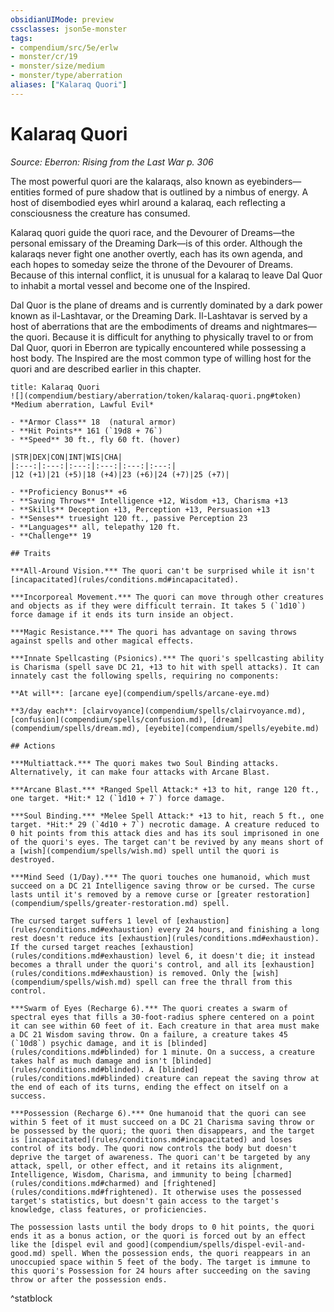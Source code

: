 ```yaml
---
obsidianUIMode: preview
cssclasses: json5e-monster
tags:
- compendium/src/5e/erlw
- monster/cr/19
- monster/size/medium
- monster/type/aberration
aliases: ["Kalaraq Quori"]
---
```

# Kalaraq Quori
*Source: Eberron: Rising from the Last War p. 306*  

The most powerful quori are the kalaraqs, also known as eyebinders—entities formed of pure shadow that is outlined by a nimbus of energy. A host of disembodied eyes whirl around a kalaraq, each reflecting a consciousness the creature has consumed.

Kalaraq quori guide the quori race, and the Devourer of Dreams—the personal emissary of the Dreaming Dark—is of this order. Although the kalaraqs never fight one another overtly, each has its own agenda, and each hopes to someday seize the throne of the Devourer of Dreams. Because of this internal conflict, it is unusual for a kalaraq to leave Dal Quor to inhabit a mortal vessel and become one of the Inspired.

Dal Quor is the plane of dreams and is currently dominated by a dark power known as il-Lashtavar, or the Dreaming Dark. Il-Lashtavar is served by a host of aberrations that are the embodiments of dreams and nightmares—the quori. Because it is difficult for anything to physically travel to or from Dal Quor, quori in Eberron are typically encountered while possessing a host body. The Inspired are the most common type of willing host for the quori and are described earlier in this chapter.

```ad-statblock
title: Kalaraq Quori
![](compendium/bestiary/aberration/token/kalaraq-quori.png#token)
*Medium aberration, Lawful Evil*

- **Armor Class** 18  (natural armor)
- **Hit Points** 161 (`19d8 + 76`)
- **Speed** 30 ft., fly 60 ft. (hover)

|STR|DEX|CON|INT|WIS|CHA|
|:---:|:---:|:---:|:---:|:---:|:---:|
|12 (+1)|21 (+5)|18 (+4)|23 (+6)|24 (+7)|25 (+7)|

- **Proficiency Bonus** +6
- **Saving Throws** Intelligence +12, Wisdom +13, Charisma +13
- **Skills** Deception +13, Perception +13, Persuasion +13
- **Senses** truesight 120 ft., passive Perception 23
- **Languages** all, telepathy 120 ft.
- **Challenge** 19

## Traits

***All-Around Vision.*** The quori can't be surprised while it isn't [incapacitated](rules/conditions.md#incapacitated).

***Incorporeal Movement.*** The quori can move through other creatures and objects as if they were difficult terrain. It takes 5 (`1d10`) force damage if it ends its turn inside an object.

***Magic Resistance.*** The quori has advantage on saving throws against spells and other magical effects.

***Innate Spellcasting (Psionics).*** The quori's spellcasting ability is Charisma (spell save DC 21, +13 to hit with spell attacks). It can innately cast the following spells, requiring no components:

**At will**: [arcane eye](compendium/spells/arcane-eye.md)

**3/day each**: [clairvoyance](compendium/spells/clairvoyance.md), [confusion](compendium/spells/confusion.md), [dream](compendium/spells/dream.md), [eyebite](compendium/spells/eyebite.md)

## Actions

***Multiattack.*** The quori makes two Soul Binding attacks. Alternatively, it can make four attacks with Arcane Blast.

***Arcane Blast.*** *Ranged Spell Attack:* +13 to hit, range 120 ft., one target. *Hit:* 12 (`1d10 + 7`) force damage.

***Soul Binding.*** *Melee Spell Attack:* +13 to hit, reach 5 ft., one target. *Hit:* 29 (`4d10 + 7`) necrotic damage. A creature reduced to 0 hit points from this attack dies and has its soul imprisoned in one of the quori's eyes. The target can't be revived by any means short of a [wish](compendium/spells/wish.md) spell until the quori is destroyed.

***Mind Seed (1/Day).*** The quori touches one humanoid, which must succeed on a DC 21 Intelligence saving throw or be cursed. The curse lasts until it's removed by a remove curse or [greater restoration](compendium/spells/greater-restoration.md) spell.

The cursed target suffers 1 level of [exhaustion](rules/conditions.md#exhaustion) every 24 hours, and finishing a long rest doesn't reduce its [exhaustion](rules/conditions.md#exhaustion). If the cursed target reaches [exhaustion](rules/conditions.md#exhaustion) level 6, it doesn't die; it instead becomes a thrall under the quori's control, and all its [exhaustion](rules/conditions.md#exhaustion) is removed. Only the [wish](compendium/spells/wish.md) spell can free the thrall from this control.

***Swarm of Eyes (Recharge 6).*** The quori creates a swarm of spectral eyes that fills a 30-foot-radius sphere centered on a point it can see within 60 feet of it. Each creature in that area must make a DC 21 Wisdom saving throw. On a failure, a creature takes 45 (`10d8`) psychic damage, and it is [blinded](rules/conditions.md#blinded) for 1 minute. On a success, a creature takes half as much damage and isn't [blinded](rules/conditions.md#blinded). A [blinded](rules/conditions.md#blinded) creature can repeat the saving throw at the end of each of its turns, ending the effect on itself on a success.

***Possession (Recharge 6).*** One humanoid that the quori can see within 5 feet of it must succeed on a DC 21 Charisma saving throw or be possessed by the quori; the quori then disappears, and the target is [incapacitated](rules/conditions.md#incapacitated) and loses control of its body. The quori now controls the body but doesn't deprive the target of awareness. The quori can't be targeted by any attack, spell, or other effect, and it retains its alignment, Intelligence, Wisdom, Charisma, and immunity to being [charmed](rules/conditions.md#charmed) and [frightened](rules/conditions.md#frightened). It otherwise uses the possessed target's statistics, but doesn't gain access to the target's knowledge, class features, or proficiencies.

The possession lasts until the body drops to 0 hit points, the quori ends it as a bonus action, or the quori is forced out by an effect like the [dispel evil and good](compendium/spells/dispel-evil-and-good.md) spell. When the possession ends, the quori reappears in an unoccupied space within 5 feet of the body. The target is immune to this quori's Possession for 24 hours after succeeding on the saving throw or after the possession ends.
```
^statblock